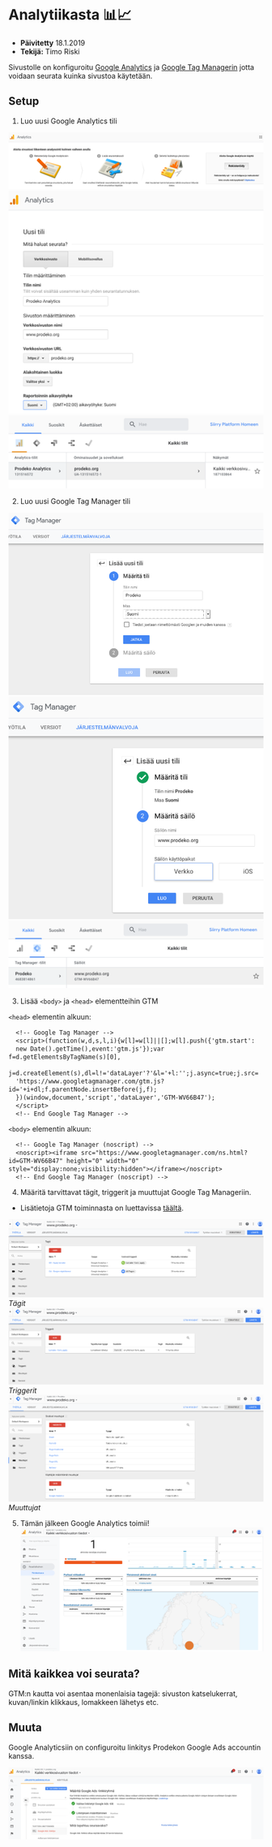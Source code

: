 # Analytiikasta :bar_chart::chart_with_upwards_trend:

- **Päivitetty** 18.1.2019
- **Tekijä:** Timo Riski

Sivustolle on konfiguroitu [Google Analytics](https://analytics.google.com) ja [Google Tag Managerin](https://tagmanager.google.com) jotta voidaan seurata kuinka sivustoa käytetään. 

## Setup

1. Luo uusi Google Analytics tili

![Luo uusi Google Analytics tili kuva 1](images/analytics/ga-account-1.png)
![Luo uusi Google Analytics tili kuva 2](images/analytics/ga-account-2.png)
![Luo uusi Google Analytics tili kuva 3](images/analytics/ga-account-3.png)

2. Luo uusi Google Tag Manager tili

![Luo uusi Google Tag Manager tili kuva 1](images/analytics/gtm-account-1.png)
![Luo uusi Google Tag Manager tili kuva 2](images/analytics/gtm-account-2.png)
![Luo uusi Google Tag Manager tili kuva 3](images/analytics/gtm-account-3.png)

3. Lisää `<body>` ja `<head>` elementteihin GTM

`<head>` elementin alkuun:
```
  <!-- Google Tag Manager -->
  <script>(function(w,d,s,l,i){w[l]=w[l]||[];w[l].push({'gtm.start':
  new Date().getTime(),event:'gtm.js'});var f=d.getElementsByTagName(s)[0],
  j=d.createElement(s),dl=l!='dataLayer'?'&l='+l:'';j.async=true;j.src=
  'https://www.googletagmanager.com/gtm.js?id='+i+dl;f.parentNode.insertBefore(j,f);
  })(window,document,'script','dataLayer','GTM-WV66B47');
  </script>
  <!-- End Google Tag Manager -->
```

`<body>` elementin alkuun:
```
  <!-- Google Tag Manager (noscript) -->
  <noscript><iframe src="https://www.googletagmanager.com/ns.html?id=GTM-WV66B47" height="0" width="0" style="display:none;visibility:hidden"></iframe></noscript>
  <!-- End Google Tag Manager (noscript) -->
```

4. Määritä tarvittavat tägit, triggerit ja muuttujat Google Tag Manageriin. 
- Lisätietoja GTM toiminnasta on luettavissa [täältä](https://support.google.com/tagmanager/answer/6102821?hl=fi).

![GTM tägit](images/analytics/gtm-tags.png)
*Tägit*
![GTM triggerit](images/analytics/gtm-triggers.png)
*Triggerit*
![GTM muuttujat](images/analytics/gtm-variables.png)
*Muuttujat*

5. Tämän jälkeen Google Analytics toimii!
![GA toimii!](images/analytics/ga.png)

## Mitä kaikkea voi seurata?

GTM:n kautta voi asentaa monenlaisia tagejä: sivuston katselukerrat, kuvan/linkin klikkaus, lomakkeen lähetys etc.

## Muuta

Google Analyticsiin on configuroitu linkitys Prodekon Google Ads accountin kanssa.

![Google Analytics & Google Ads linkitys](images/analytics/google-ads-linkitys.png)